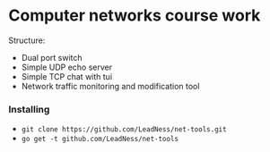 # Computer networks course work

Structure:
- Dual port switch
- Simple UDP echo server
- Simple TCP chat with tui
- Network traffic monitoring and modification tool

### Installing 

- ```git clone https://github.com/LeadNess/net-tools.git```
- ```go get -t github.com/LeadNess/net-tools```
